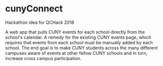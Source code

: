 # cunyConnect
Hackathon idea for QCHack 2018

A web app that pulls CUNY events for each school directly from the school's calendar. A remedy for the existing CUNY events page, which requires that events from each school must be manually added by each school. The end goal is to make CUNY students across the many different campuses aware of events at other fellow CUNY schools and in turn, increase cross campus participation.

